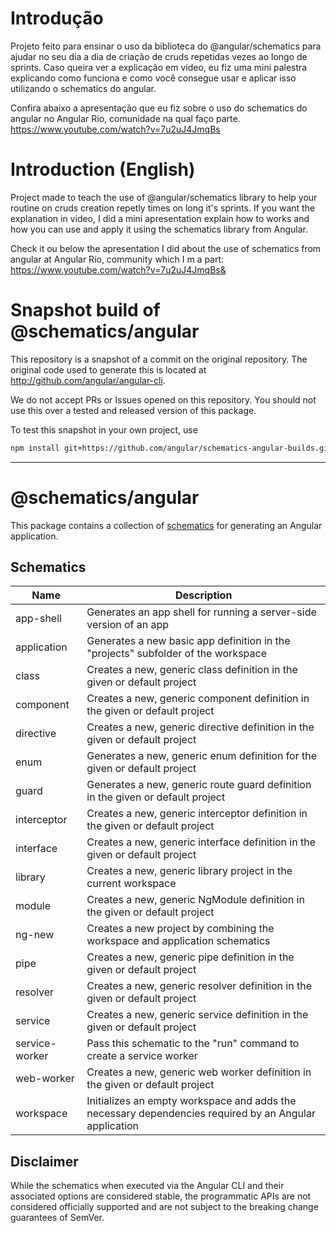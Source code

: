 # Introdução

Projeto feito para ensinar o uso da biblioteca do @angular/schematics para ajudar no seu dia a dia de criação de cruds repetidas vezes ao longo de sprints.
Caso queira ver a explicação em vídeo, eu fiz uma mini palestra explicando como funciona e como você consegue usar e aplicar isso utilizando o schematics do angular. 

Confira abaixo a apresentação que eu fiz sobre o uso do schematics do angular no Angular Rio, comunidade na qual faço parte. 
https://www.youtube.com/watch?v=7u2uJ4JmqBs


# Introduction (English)

Project made to teach the use of @angular/schematics library to help your routine on cruds creation repetly times on long it's sprints.
If you want the explanation in video, I did a mini apresentation explain how to works and how you can use and apply it using the schematics library from Angular.

Check it ou below the apresentation I did about the use of schematics from angular at Angular Rio, community which I m a part:
https://www.youtube.com/watch?v=7u2uJ4JmqBs&


# Snapshot build of @schematics/angular

This repository is a snapshot of a commit on the original repository. The original code used to
generate this is located at http://github.com/angular/angular-cli.

We do not accept PRs or Issues opened on this repository. You should not use this over a tested and
released version of this package.

To test this snapshot in your own project, use

```bash
npm install git+https://github.com/angular/schematics-angular-builds.git
```

----
# @schematics/angular

This package contains a collection of [schematics](/packages/angular_devkit/schematics/README.md)
for generating an Angular application.

## Schematics

| Name           | Description                                                                                           |
| -------------- | ----------------------------------------------------------------------------------------------------- |
| app-shell      | Generates an app shell for running a server-side version of an app                                    |
| application    | Generates a new basic app definition in the "projects" subfolder of the workspace                     |
| class          | Creates a new, generic class definition in the given or default project                               |
| component      | Creates a new, generic component definition in the given or default project                           |
| directive      | Creates a new, generic directive definition in the given or default project                           |
| enum           | Generates a new, generic enum definition for the given or default project                             |
| guard          | Generates a new, generic route guard definition in the given or default project                       |
| interceptor    | Creates a new, generic interceptor definition in the given or default project                         |
| interface      | Creates a new, generic interface definition in the given or default project                           |
| library        | Creates a new, generic library project in the current workspace                                       |
| module         | Creates a new, generic NgModule definition in the given or default project                            |
| ng-new         | Creates a new project by combining the workspace and application schematics                           |
| pipe           | Creates a new, generic pipe definition in the given or default project                                |
| resolver       | Creates a new, generic resolver definition in the given or default project                            |
| service        | Creates a new, generic service definition in the given or default project                             |
| service-worker | Pass this schematic to the "run" command to create a service worker                                   |
| web-worker     | Creates a new, generic web worker definition in the given or default project                          |
| workspace      | Initializes an empty workspace and adds the necessary dependencies required by an Angular application |

## Disclaimer

While the schematics when executed via the Angular CLI and their associated options are considered stable, the programmatic APIs are not considered officially supported and are not subject to the breaking change guarantees of SemVer.
